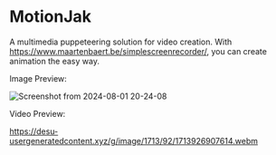 # MotionJak

A multimedia puppeteering solution for video creation. With https://www.maartenbaert.be/simplescreenrecorder/, you can create animation the easy way.

Image Preview:

![Screenshot from 2024-08-01 20-24-08](https://github.com/user-attachments/assets/36d24b93-2d47-49e7-8e45-9833dde38cc7)

Video Preview:

https://desu-usergeneratedcontent.xyz/g/image/1713/92/1713926907614.webm
